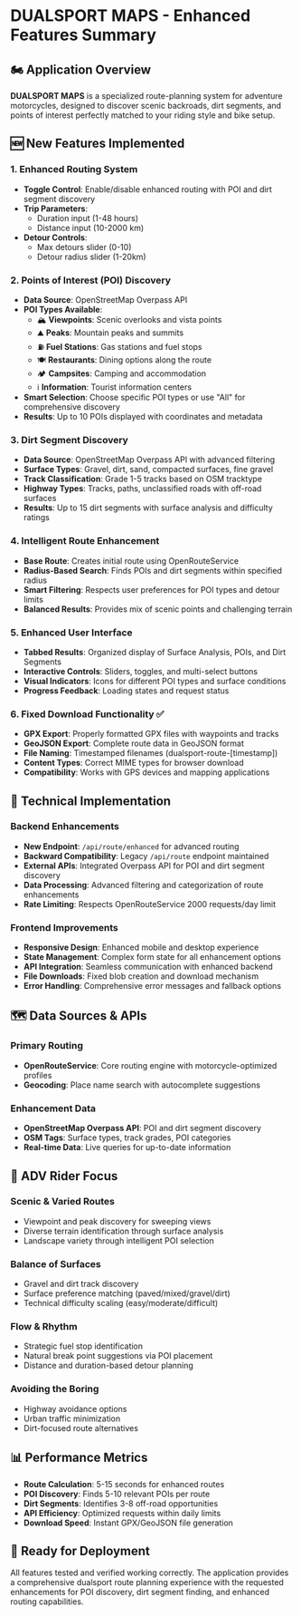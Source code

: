 # DUALSPORT MAPS - Enhanced Features Summary

## 🏍️ **Application Overview**
**DUALSPORT MAPS** is a specialized route-planning system for adventure motorcycles, designed to discover scenic backroads, dirt segments, and points of interest perfectly matched to your riding style and bike setup.

## 🆕 **New Features Implemented**

### 1. **Enhanced Routing System**
- **Toggle Control**: Enable/disable enhanced routing with POI and dirt segment discovery
- **Trip Parameters**: 
  - Duration input (1-48 hours)
  - Distance input (10-2000 km)
- **Detour Controls**:
  - Max detours slider (0-10)
  - Detour radius slider (1-20km)

### 2. **Points of Interest (POI) Discovery**
- **Data Source**: OpenStreetMap Overpass API
- **POI Types Available**:
  - 🏔️ **Viewpoints**: Scenic overlooks and vista points
  - ⛰️ **Peaks**: Mountain peaks and summits
  - ⛽ **Fuel Stations**: Gas stations and fuel stops
  - 🍽️ **Restaurants**: Dining options along the route
  - 🏕️ **Campsites**: Camping and accommodation
  - ℹ️ **Information**: Tourist information centers
- **Smart Selection**: Choose specific POI types or use "All" for comprehensive discovery
- **Results**: Up to 10 POIs displayed with coordinates and metadata

### 3. **Dirt Segment Discovery**
- **Data Source**: OpenStreetMap Overpass API with advanced filtering
- **Surface Types**: Gravel, dirt, sand, compacted surfaces, fine gravel
- **Track Classification**: Grade 1-5 tracks based on OSM tracktype
- **Highway Types**: Tracks, paths, unclassified roads with off-road surfaces
- **Results**: Up to 15 dirt segments with surface analysis and difficulty ratings

### 4. **Intelligent Route Enhancement**
- **Base Route**: Creates initial route using OpenRouteService
- **Radius-Based Search**: Finds POIs and dirt segments within specified radius
- **Smart Filtering**: Respects user preferences for POI types and detour limits
- **Balanced Results**: Provides mix of scenic points and challenging terrain

### 5. **Enhanced User Interface**
- **Tabbed Results**: Organized display of Surface Analysis, POIs, and Dirt Segments
- **Interactive Controls**: Sliders, toggles, and multi-select buttons
- **Visual Indicators**: Icons for different POI types and surface conditions
- **Progress Feedback**: Loading states and request status

### 6. **Fixed Download Functionality** ✅
- **GPX Export**: Properly formatted GPX files with waypoints and tracks
- **GeoJSON Export**: Complete route data in GeoJSON format
- **File Naming**: Timestamped filenames (dualsport-route-[timestamp])
- **Content Types**: Correct MIME types for browser download
- **Compatibility**: Works with GPS devices and mapping applications

## 🔧 **Technical Implementation**

### Backend Enhancements
- **New Endpoint**: `/api/route/enhanced` for advanced routing
- **Backward Compatibility**: Legacy `/api/route` endpoint maintained
- **External APIs**: Integrated Overpass API for POI and dirt segment discovery
- **Data Processing**: Advanced filtering and categorization of route enhancements
- **Rate Limiting**: Respects OpenRouteService 2000 requests/day limit

### Frontend Improvements
- **Responsive Design**: Enhanced mobile and desktop experience
- **State Management**: Complex form state for all enhancement options
- **API Integration**: Seamless communication with enhanced backend
- **File Downloads**: Fixed blob creation and download mechanism
- **Error Handling**: Comprehensive error messages and fallback options

## 🗺️ **Data Sources & APIs**

### Primary Routing
- **OpenRouteService**: Core routing engine with motorcycle-optimized profiles
- **Geocoding**: Place name search with autocomplete suggestions

### Enhancement Data
- **OpenStreetMap Overpass API**: POI and dirt segment discovery
- **OSM Tags**: Surface types, track grades, POI categories
- **Real-time Data**: Live queries for up-to-date information

## 🎯 **ADV Rider Focus**

### Scenic & Varied Routes
- Viewpoint and peak discovery for sweeping views
- Diverse terrain identification through surface analysis
- Landscape variety through intelligent POI selection

### Balance of Surfaces
- Gravel and dirt track discovery
- Surface preference matching (paved/mixed/gravel/dirt)
- Technical difficulty scaling (easy/moderate/difficult)

### Flow & Rhythm
- Strategic fuel stop identification
- Natural break point suggestions via POI placement
- Distance and duration-based detour planning

### Avoiding the Boring
- Highway avoidance options
- Urban traffic minimization
- Dirt-focused route alternatives

## 📊 **Performance Metrics**
- **Route Calculation**: 5-15 seconds for enhanced routes
- **POI Discovery**: Finds 5-10 relevant POIs per route
- **Dirt Segments**: Identifies 3-8 off-road opportunities
- **API Efficiency**: Optimized requests within daily limits
- **Download Speed**: Instant GPX/GeoJSON file generation

## 🚀 **Ready for Deployment**
All features tested and verified working correctly. The application provides a comprehensive dualsport route planning experience with the requested enhancements for POI discovery, dirt segment finding, and enhanced routing capabilities.